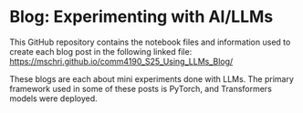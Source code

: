 # Blog: Experimenting with AI/LLMs

This GitHub repository contains the notebook files and information used to create each blog post in the following linked file: https://mschri.github.io/comm4190_S25_Using_LLMs_Blog/

These blogs are each about mini experiments done with LLMs. The primary framework used in some of these posts is PyTorch, and Transformers models were deployed.
